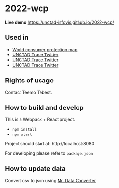 # 2022-wcp

**Live demo** https://unctad-infovis.github.io/2022-wcp/


## Used in

* [World consumer protection map](https://unctad.org/topic/competition-and-consumer-protection/consumer-protection-map)
* [UNCTAD Trade Twitter](https://twitter.com/UNCTADTrade/status/1551463552665505793)
* [UNCTAD Trade Twitter](https://twitter.com/UNCTADTrade/status/1554006587005714432)
* [UNCTAD Trade Twitter](https://twitter.com/UNCTADTrade/status/1556543325653667843)

## Rights of usage

Contact Teemo Tebest.

## How to build and develop

This is a Webpack + React project.

* `npm install`
* `npm start`

Project should start at: http://localhost:8080

For developing please refer to `package.json`

## How to update data

Convert csv to json using [Mr. Data Converter](https://shancarter.github.io/mr-data-converter/)